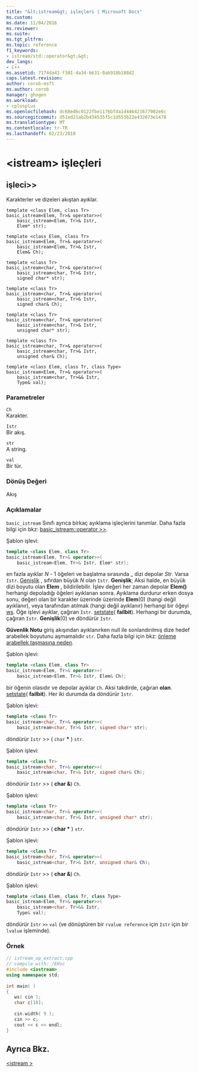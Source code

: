 ```yaml
---
title: "&lt;istream&gt; işleçleri | Microsoft Docs"
ms.custom: 
ms.date: 11/04/2016
ms.reviewer: 
ms.suite: 
ms.tgt_pltfrm: 
ms.topic: reference
f1_keywords:
- istream/std::operator&gt;&gt;
dev_langs:
- C++
ms.assetid: 7174da41-f301-4a34-b631-0ab918b188d2
caps.latest.revision: 
author: corob-msft
ms.author: corob
manager: ghogen
ms.workload:
- cplusplus
ms.openlocfilehash: dc68ed6c0122fbe1176bfda1d446421677902e6c
ms.sourcegitcommit: d51ed21ab2b434535f5c1d553b22e432073e1478
ms.translationtype: MT
ms.contentlocale: tr-TR
ms.lasthandoff: 02/23/2018
---
```

# <a name="ltistreamgt-operators"></a>&lt;istream&gt; işleçleri
 
##  <a name="op_gt_gt"></a>  işleci&gt;&gt;  
 Karakterler ve dizeleri akıştan ayıklar.  
  
```  
template <class Elem, class Tr>  
basic_istream<Elem, Tr>& operator>>(
    basic_istream<Elem, Tr>& Istr,   
    Elem* str);

template <class Elem, class Tr>  
basic_istream<Elem, Tr>& operator>>(
    basic_istream<Elem, Tr>& Istr,   
    Elem& Ch);

template <class Tr>  
basic_istream<char, Tr>& operator>>(
    basic_istream<char, Tr>& Istr,   
    signed char* str);

template <class Tr>  
basic_istream<char, Tr>& operator>>(
    basic_istream<char, Tr>& Istr,   
    signed char& Ch);

template <class Tr>  
basic_istream<char, Tr>& operator>>(
    basic_istream<char, Tr>& Istr,   
    unsigned char* str);

template <class Tr>  
basic_istream<char, Tr>& operator>>(
    basic_istream<char, Tr>& Istr,   
    unsigned char& Ch);

template <class Elem, class Tr, class Type>  
basic_istream<Elem, Tr>& operator>>(
    basic_istream<char, Tr>&& Istr,  
    Type& val);
```  
  
### <a name="parameters"></a>Parametreler  
 `Ch`  
 Karakter.  
  
 `Istr`  
 Bir akış.  
  
 `str`  
 A string.  
  
 `val`  
 Bir tür.  
  
### <a name="return-value"></a>Dönüş Değeri  
 Akış  
  
### <a name="remarks"></a>Açıklamalar  
 `basic_istream` Sınıfı ayrıca birkaç ayıklama işleçlerini tanımlar. Daha fazla bilgi için bkz: [basic_istream::operator >>](../standard-library/basic-istream-class.md#op_gt_gt).  
  
 Şablon işlevi:  
  
```cpp  
template <class Elem, class Tr>  
basic_istream<Elem, Tr>& operator>>(
    basic_istream<Elem, Tr>& Istr, Elem* str);
```  
  
 en fazla ayıklar *N* - 1 öğeleri ve başlatma sırasında _ dizi depolar *Str*. Varsa `Istr`. [Genişlik](../standard-library/ios-base-class.md#width) , sıfırdan büyük *N* olan `Istr`. **Genişlik**; Aksi halde, en büyük dizi boyutu olan **Elem** , bildirilebilir. İşlev değeri her zaman depolar **Elem()** herhangi depoladığı öğeleri ayıklanan sonra. Ayıklama durdurur erken dosya sonu, değeri olan bir karakter üzerinde üzerinde **Elem**(0) (hangi değil ayıklanır), veya tarafından atılmak (hangi değil ayıklanır) herhangi bir öğeyi [ws](../standard-library/istream-functions.md#ws). Öğe işlevi ayıklar, çağıran `Istr`. [setstate](../standard-library/basic-ios-class.md#setstate)( **failbit**). Herhangi bir durumda, çağıran `Istr`. **Genişlik**(0) ve döndürür `Istr`.  
  
 **Güvenlik Notu** giriş akışından ayıklanırken null ile sonlandırılmış dize hedef arabellek boyutunu aşmamalıdır `str`. Daha fazla bilgi için bkz: [önleme arabellek taşmasına neden](http://msdn.microsoft.com/library/windows/desktop/ms717795).  
  
 Şablon işlevi:  
  
```cpp  
template <class Elem, class Tr>  
basic_istream<Elem, Tr>& operator>>(
    basic_istream<Elem, Tr>& Istr, Elem& Ch);
```  
  
 bir öğenin olasıdır ve depolar ayıklar `Ch`. Aksi takdirde, çağıran **olan**. [setstate](../standard-library/basic-ios-class.md#setstate)( **failbit**). Her iki durumda da döndürür `Istr`.  
  
 Şablon işlevi:  
  
```cpp  
template <class Tr>  
basic_istream<char, Tr>& operator>>(
    basic_istream<char, Tr>& Istr, signed char* str);
```  
  
 döndürür `Istr` >> ( `char`  **\*** ) `str`.  
  
 Şablon işlevi:  
  
```cpp  
template <class Tr>  
basic_istream<char, Tr>& operator>>(
    basic_istream<char, Tr>& Istr, signed char& Ch);
```  
  
 döndürür `Istr` >> ( **char &**) `Ch`.  
  
 Şablon işlevi:  
  
```cpp  
template <class Tr>  
basic_istream<char, Tr>& operator>>(
    basic_istream<char, Tr>& Istr, unsigned char* str);
```  
  
 döndürür `Istr` >> ( **char \*** ) `str`.  
  
 Şablon işlevi:  
  
```cpp  
template <class Tr>  
basic_istream<char, Tr>& operator>>(
    basic_istream<char, Tr>& Istr, unsigned char& Ch);
```  
  
 döndürür `Istr` >> ( **char &**) `Ch`.  
  
 Şablon işlevi:  
  
```cpp  
template <class Elem, class Tr, class Type>  
basic_istream<Elem, Tr>& operator>>(
    basic_istream<char, Tr>&& Istr,  
    Type& val);
```  
  
 döndürür `Istr` `>>` `val` (ve dönüştüren bir `rvalue reference` için `Istr` için bir `lvalue` işleminde).  
  
### <a name="example"></a>Örnek  
  
```cpp  
// istream_op_extract.cpp  
// compile with: /EHsc  
#include <iostream>  
using namespace std;  
  
int main( )   
{  
   ws( cin );  
   char c[10];  
  
   cin.width( 9 );  
   cin >> c;  
   cout << c << endl;  
}  
```  
  
## <a name="see-also"></a>Ayrıca Bkz.  
 [\<istream >](../standard-library/istream.md)

